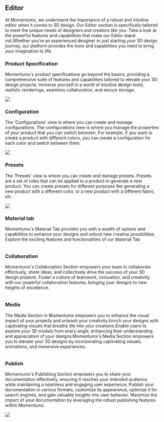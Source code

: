 ## Editor 
At Momentumx, we understand the importance of a robust and intuitive editor when it comes to 3D design. Our Editor section is specifically tailored to meet the unique needs of designers and creators like you. Take a look at the powerful features and capabilities that make our Editor stand out.Whether you're an experienced designer or just starting your 3D design journey, our platform provides the tools and capabilities you need to bring your imagination to life. 

### Product Specification

Momentumx's product specifications go beyond the basics, providing a comprehensive suite of features and capabilities tailored to elevate your 3D design projects. Immerse yourself in a world of intuitive design tools, realistic renderings, seamless collaboration, and secure storage.

<img class="navigate-interface-images" src="./Images/Mtmux-Specif.jpeg">

### Configuration

The 'Configurations' view is where you can create and manage configurations. The configurations view is where you manage the properties of your product that you can switch between. For example, if you want to create a product with different colors, you can create a configuration for each color and switch between them.

<img class="navigate-interface-images" src="./Images/create_configuration.png">

### Presets

The 'Presets' view is where you can create and manage presets. Presets are a set of rules that can be applied to a product to generate a new product. You can create presets for different purposes like generating a new product with a different color, or a new product with a different fabric, etc.

<img class="navigate-interface-images" src="./Images/create_presets.png">

### Material tab
Momentumx's Material Tab provides you with a wealth of options and capabilities to enhance your designs and unlock new creative possibilities. Explore the exciting features and functionalities of our Material Tab


<img class="navigate-interface-images" alt="" src="./Images/Mtmux-assets.jpg">

### Collaboration

Momentumx's Collaboration Section empowers your team to collaborate effectively, share ideas, and collectively drive the success of your 3D design projects. Foster a culture of teamwork, innovation, and creativity with our powerful collaboration features, bringing your designs to new heights of excellence.

<img class="navigate-interface-images" alt="" src="./Images/Collaboration (1).png">

### Media

The Media Section in Momentumx empowers you to enhance the visual impact of your projects and unleash your creativity.Enrich your designs with captivating visuals that breathe life into your creations.Enable users to explore your 3D models from every angle, enhancing their understanding and appreciation of your designs.Momentumx's Media Section empowers you to elevate your 3D designs by incorporating captivating visuals, animations, and immersive experiences. 

<img class="navigate-interface-images" alt="" src="./Images/Media.png">

### Publish

Momentumx's Publishing Section empowers you to share your documentation effectively, ensuring it reaches your intended audience while maintaining a seamless and engaging user experience. Publish your documentation in various formats, customize its appearance, optimize it for search engines, and gain valuable insights into user behavior. Maximize the impact of your documentation by leveraging the robust publishing features within Momentumx.

<img class="navigate-interface-images" src="./Images/Publish.png">









